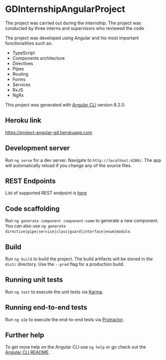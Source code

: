 # GDInternshipAngularProject

The project was carried out during the internship. The project was conducted by three interns and supervisors who reviewed the code

The project was developed using Angular and his most important functionalities such as:
- TypeScript
- Components architecture
- Directives
- Pipes
- Routing
- Forms
- Services
- RxJS
- NgRx

This project was generated with [Angular CLI](https://github.com/angular/angular-cli) version 8.2.0.

## Heroku link

https://project-angular-gd.herokuapp.com

## Development server

Run `ng serve` for a dev server. Navigate to `http://localhost:4200/`. The app will automatically reload if you change any of the source files.

## REST Endpoints

List of supported REST endpoint is [here](src/server/README.md)

## Code scaffolding

Run `ng generate component component-name` to generate a new component. You can also use `ng generate directive|pipe|service|class|guard|interface|enum|module`.

## Build

Run `ng build` to build the project. The build artifacts will be stored in the `dist/` directory. Use the `--prod` flag for a production build.

## Running unit tests

Run `ng test` to execute the unit tests via [Karma](https://karma-runner.github.io).

## Running end-to-end tests

Run `ng e2e` to execute the end-to-end tests via [Protractor](http://www.protractortest.org/).

## Further help

To get more help on the Angular CLI use `ng help` or go check out the [Angular CLI README](https://github.com/angular/angular-cli/blob/master/README.md).
